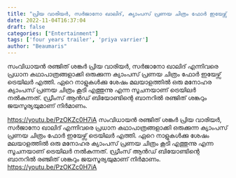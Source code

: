 ```yaml
---
title: "പ്രിയ വാരിയര്‍, സര്‍ജാനോ ഖാലിദ്, ക്യാംപസ് പ്രണയ ചിത്രം ഫോർ ഇയേഴ്സ് ട്രെയിലർ"
date: 2022-11-04T16:37:04
draft: false
categories: ["Entertainment"]
tags: ['four years trailer', 'priya varrier']
author: "Beaumaris"
---
```


സംവിധായൻ രഞ്ജിത് ശങ്കർ പ്രിയ വാരിയര്‍, സര്‍ജാനോ ഖാലിദ് എന്നിവരെ പ്രധാന കഥാപാത്രങ്ങളാക്കി ഒരുക്കുന്ന ക്യാംപസ് പ്രണയ ചിത്രം ഫോർ ഇയേഴ്സ് ട്രെയിലർ എത്തി. ഏറെ നാളുകൾക്കു ശേഷം മലയാളത്തിൽ ഒരു മനോഹര ക്യാംപസ് പ്രണയ ചിത്രം കൂടി എത്തുന്നു എന്ന സൂചനയാണ് ട്രെയിലർ നൽകുന്നത്. ഡ്രീംസ് ആൻഡ് ബിയോണ്ടിന്റെ ബാനറിൽ രഞ്ജിത് ശങ്കറും ജയസൂര്യയുമാണ് നിർമാണം.

https://youtu.be/PzOKZc0H7iA
സംവിധായൻ രഞ്ജിത് ശങ്കർ പ്രിയ വാരിയര്‍, സര്‍ജാനോ ഖാലിദ് എന്നിവരെ പ്രധാന കഥാപാത്രങ്ങളാക്കി ഒരുക്കുന്ന ക്യാംപസ് പ്രണയ ചിത്രം ഫോർ ഇയേഴ്സ് ട്രെയിലർ എത്തി. ഏറെ നാളുകൾക്കു ശേഷം മലയാളത്തിൽ ഒരു മനോഹര ക്യാംപസ് പ്രണയ ചിത്രം കൂടി എത്തുന്നു എന്ന സൂചനയാണ് ട്രെയിലർ നൽകുന്നത്. ഡ്രീംസ് ആൻഡ് ബിയോണ്ടിന്റെ ബാനറിൽ രഞ്ജിത് ശങ്കറും ജയസൂര്യയുമാണ് നിർമാണം. https://youtu.be/PzOKZc0H7iA
